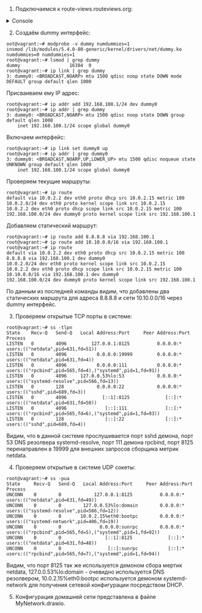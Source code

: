 1. Подключаемся к route-views.routeviews.org:

<details>
  <summary>Console</summary>
    route-views>show ip route 5.167.196.122   
Routing entry for 5.167.196.0/22
  Known via "bgp 6447", distance 20, metric 0
  Tag 6939, type external
  Last update from 64.71.137.241 7w0d ago
  Routing Descriptor Blocks:
  * 64.71.137.241, from 64.71.137.241, 7w0d ago
      Route metric is 0, traffic share count is 1
      AS Hops 3
      Route tag 6939
      MPLS label: none
route-views>show bgp 5.167.196.122     
BGP routing table entry for 5.167.196.0/22, version 1015110026
Paths: (24 available, best #24, table default)
  Not advertised to any peer
  Refresh Epoch 1
  20912 3257 9002 9049 51570
    212.66.96.126 from 212.66.96.126 (212.66.96.126)
      Origin IGP, localpref 100, valid, external
      Community: 3257:8052 3257:50001 3257:54900 3257:54901 20912:65004 65535:65284
      path 7FE009EBD210 RPKI State not found
      rx pathid: 0, tx pathid: 0
  Refresh Epoch 3
  3303 9002 9049 51570
    217.192.89.50 from 217.192.89.50 (138.187.128.158)
      Origin IGP, localpref 100, valid, external
      Community: 3303:1004 3303:1007 3303:1030 3303:3067 9002:64667
      path 7FE104CDC6E8 RPKI State not found
      rx pathid: 0, tx pathid: 0
  Refresh Epoch 1
  7660 2516 1299 9049 51570
    203.181.248.168 from 203.181.248.168 (203.181.248.168)
      Origin incomplete, localpref 100, valid, external
      Community: 2516:1030 7660:9003
      path 7FE0CD38DE08 RPKI State not found
      rx pathid: 0, tx pathid: 0
  Refresh Epoch 1
  3267 9049 51570
    194.85.40.15 from 194.85.40.15 (185.141.126.1)
      Origin incomplete, metric 0, localpref 100, valid, external
      path 7FE055A99E88 RPKI State not found
      rx pathid: 0, tx pathid: 0
  Refresh Epoch 1
  57866 9002 9049 51570
    37.139.139.17 from 37.139.139.17 (37.139.139.17)
      Origin IGP, metric 0, localpref 100, valid, external
      Community: 9002:0 9002:64667
      path 7FE0EE3D38E8 RPKI State not found
      rx pathid: 0, tx pathid: 0
  Refresh Epoch 1
  7018 1299 9049 51570
    12.0.1.63 from 12.0.1.63 (12.0.1.63)
      Origin incomplete, localpref 100, valid, external
      Community: 7018:5000 7018:37232
      path 7FE08F7FAC58 RPKI State not found
      rx pathid: 0, tx pathid: 0
  Refresh Epoch 1
  3333 9002 9049 51570
    193.0.0.56 from 193.0.0.56 (193.0.0.56)
      Origin IGP, localpref 100, valid, external
      path 7FE04D791D30 RPKI State not found
      rx pathid: 0, tx pathid: 0
  Refresh Epoch 1
  49788 1299 9049 51570
    91.218.184.60 from 91.218.184.60 (91.218.184.60)
      Origin incomplete, localpref 100, valid, external
      Community: 1299:30000
      Extended Community: 0x43:100:1
      path 7FE0F23E2998 RPKI State not found
      rx pathid: 0, tx pathid: 0
  Refresh Epoch 1
  8283 1299 9049 51570
    94.142.247.3 from 94.142.247.3 (94.142.247.3)
      Origin incomplete, metric 0, localpref 100, valid, external
      Community: 1299:30000 8283:1 8283:101
      unknown transitive attribute: flag 0xE0 type 0x20 length 0x18
        value 0000 205B 0000 0000 0000 0001 0000 205B
              0000 0005 0000 0001 
      path 7FE04DDF7A58 RPKI State not found
      rx pathid: 0, tx pathid: 0
  Refresh Epoch 1
  3356 9002 9002 9002 9002 9002 9049 51570
    4.68.4.46 from 4.68.4.46 (4.69.184.201)
      Origin IGP, metric 0, localpref 100, valid, external
      Community: 3356:2 3356:22 3356:100 3356:123 3356:503 3356:903 3356:2067
      path 7FE09E10F8F8 RPKI State not found
      rx pathid: 0, tx pathid: 0
  Refresh Epoch 1
  2497 1299 9049 51570
    202.232.0.2 from 202.232.0.2 (58.138.96.254)
      Origin incomplete, localpref 100, valid, external
      path 7FE1451F4DB8 RPKI State not found
      rx pathid: 0, tx pathid: 0
  Refresh Epoch 1
  1221 4637 9002 9049 51570
    203.62.252.83 from 203.62.252.83 (203.62.252.83)
      Origin IGP, localpref 100, valid, external
      path 7FE02617C9C0 RPKI State not found
      rx pathid: 0, tx pathid: 0
  Refresh Epoch 1
  852 1299 9049 51570
    154.11.12.212 from 154.11.12.212 (96.1.209.43)
      Origin IGP, metric 0, localpref 100, valid, external
      path 7FE179043EC8 RPKI State not found
      rx pathid: 0, tx pathid: 0
  Refresh Epoch 1
  20130 6939 9049 51570
    140.192.8.16 from 140.192.8.16 (140.192.8.16)
      Origin IGP, localpref 100, valid, external
      path 7FE09F64F868 RPKI State not found
      rx pathid: 0, tx pathid: 0
  Refresh Epoch 1
  701 1299 9049 51570
    137.39.3.55 from 137.39.3.55 (137.39.3.55)
      Origin incomplete, localpref 100, valid, external
      path 7FE103EF7268 RPKI State not found
      rx pathid: 0, tx pathid: 0
  Refresh Epoch 1
  3257 9002 9049 51570
    89.149.178.10 from 89.149.178.10 (213.200.83.26)
      Origin IGP, metric 10, localpref 100, valid, external
      Community: 3257:8052 3257:50001 3257:54900 3257:54901 65535:65284
      path 7FE149E99FC8 RPKI State not found
      rx pathid: 0, tx pathid: 0
  Refresh Epoch 1
  3549 3356 9002 9002 9002 9002 9002 9049 51570
    208.51.134.254 from 208.51.134.254 (67.16.168.191)
      Origin IGP, metric 0, localpref 100, valid, external
      Community: 3356:2 3356:22 3356:100 3356:123 3356:503 3356:903 3356:2067 3549:2581 3549:30840
      path 7FE043FB2D98 RPKI State not found
      rx pathid: 0, tx pathid: 0
  Refresh Epoch 1
  53767 174 174 1299 9049 51570
    162.251.163.2 from 162.251.163.2 (162.251.162.3)
      Origin incomplete, localpref 100, valid, external
      Community: 174:21000 174:22013 53767:5000
      path 7FE045631CD0 RPKI State not found
      rx pathid: 0, tx pathid: 0
  Refresh Epoch 1
  101 174 1299 9049 51570
    209.124.176.223 from 209.124.176.223 (209.124.176.223)
      Origin incomplete, localpref 100, valid, external
      Community: 101:20100 101:20110 101:22100 174:21000 174:22013
      Extended Community: RT:101:22100
      path 7FE0EA9D0448 RPKI State not found
      rx pathid: 0, tx pathid: 0
  Refresh Epoch 1
  3561 3910 3356 9002 9002 9002 9002 9002 9049 51570
    206.24.210.80 from 206.24.210.80 (206.24.210.80)
      Origin IGP, localpref 100, valid, external
      path 7FE16D80D4A8 RPKI State not found
      rx pathid: 0, tx pathid: 0
  Refresh Epoch 1
  4901 6079 9002 9002 9002 9002 9002 9049 51570
    162.250.137.254 from 162.250.137.254 (162.250.137.254)
      Origin IGP, localpref 100, valid, external
      Community: 65000:10100 65000:10300 65000:10400
      path 7FE0CEC75A90 RPKI State not found
      rx pathid: 0, tx pathid: 0
  Refresh Epoch 1
  19214 174 1299 9049 51570
    208.74.64.40 from 208.74.64.40 (208.74.64.40)
      Origin incomplete, localpref 100, valid, external
      Community: 174:21000 174:22013
      path 7FE0DE5194E8 RPKI State not found
      rx pathid: 0, tx pathid: 0
  Refresh Epoch 1
  1351 6939 9049 51570
    132.198.255.253 from 132.198.255.253 (132.198.255.253)
      Origin IGP, localpref 100, valid, external
      path 7FE15D854C78 RPKI State not found
      rx pathid: 0, tx pathid: 0
  Refresh Epoch 1
  6939 9049 51570
    64.71.137.241 from 64.71.137.241 (216.218.252.164)
      Origin IGP, localpref 100, valid, external, best
      path 7FE0509154E8 RPKI State not found
      rx pathid: 0, tx pathid: 0x0
</details>

2. Создаём dummy интерфейс:
```commandline
oot@vagrant:~# modprobe -v dummy numdummies=1
insmod /lib/modules/5.4.0-80-generic/kernel/drivers/net/dummy.ko numdummies=0 numdummies=1
root@vagrant:~# lsmod | grep dummy
dummy                  16384  0
root@vagrant:~# ip link | grep dummy
3: dummy0: <BROADCAST,NOARP> mtu 1500 qdisc noop state DOWN mode DEFAULT group default qlen 1000
```
Присваиваем ему IP адрес:
```commandline
root@vagrant:~# ip addr add 192.168.100.1/24 dev dummy0
root@vagrant:~# ip addr | grep dummy
3: dummy0: <BROADCAST,NOARP> mtu 1500 qdisc noop state DOWN group default qlen 1000
    inet 192.168.100.1/24 scope global dummy0
```
Включаем интерфейс:
```commandline
root@vagrant:~# ip link set dummy0 up
root@vagrant:~# ip addr | grep dummy0
3: dummy0: <BROADCAST,NOARP,UP,LOWER_UP> mtu 1500 qdisc noqueue state UNKNOWN group default qlen 1000
    inet 192.168.100.1/24 scope global dummy0
```

Проверяем текущие маршруты:
```commandline
root@vagrant:~# ip route
default via 10.0.2.2 dev eth0 proto dhcp src 10.0.2.15 metric 100 
10.0.2.0/24 dev eth0 proto kernel scope link src 10.0.2.15 
10.0.2.2 dev eth0 proto dhcp scope link src 10.0.2.15 metric 100 
192.168.100.0/24 dev dummy0 proto kernel scope link src 192.168.100.1 
```
Добавляем статический маршрут:
```commandline
root@vagrant:~# ip route add 8.8.8.8 via 192.168.100.1
root@vagrant:~# ip route add 10.10.0.0/16 via 192.168.100.1
root@vagrant:~# ip route
default via 10.0.2.2 dev eth0 proto dhcp src 10.0.2.15 metric 100 
8.8.8.8 via 192.168.100.1 dev dummy0 
10.0.2.0/24 dev eth0 proto kernel scope link src 10.0.2.15 
10.0.2.2 dev eth0 proto dhcp scope link src 10.0.2.15 metric 100 
10.10.0.0/16 via 192.168.100.1 dev dummy0 
192.168.100.0/24 dev dummy0 proto kernel scope link src 192.168.100.1 
```
По данным из последней команды видим, что добавлены два статических маршрута для адреса 8.8.8.8 и сети 10.10.0.0/16 через dummy интерфейс.

3. Проверяем открытые TCP порты в системе:
```commandline
root@vagrant:~# ss -tlpn
State    Recv-Q   Send-Q   Local Address:Port     Peer Address:Port    Process                                                                  
LISTEN   0        4096         127.0.0.1:8125          0.0.0.0:*        users:(("netdata",pid=631,fd=51))                                       
LISTEN   0        4096           0.0.0.0:19999         0.0.0.0:*        users:(("netdata",pid=631,fd=4))                                        
LISTEN   0        4096           0.0.0.0:111           0.0.0.0:*        users:(("rpcbind",pid=565,fd=4),("systemd",pid=1,fd=91))                
LISTEN   0        4096     127.0.0.53%lo:53            0.0.0.0:*        users:(("systemd-resolve",pid=566,fd=13))                               
LISTEN   0        128            0.0.0.0:22            0.0.0.0:*        users:(("sshd",pid=689,fd=3))                                           
LISTEN   0        4096             [::1]:8125             [::]:*        users:(("netdata",pid=631,fd=50))                                       
LISTEN   0        4096              [::]:111              [::]:*        users:(("rpcbind",pid=565,fd=6),("systemd",pid=1,fd=93))                
LISTEN   0        128               [::]:22               [::]:*        users:(("sshd",pid=689,fd=4)) 
```
Видим, что в данной системе прослушивается порт sshd демона, порт 53 DNS резолвера systemd-resolve, порт 111 демона rpcbind, 
порт 8125 перенаправлен в 19999 для внешних запросов сборщика метрик netdata.

4. Проверяем открытые в системе UDP сокеты:
```commandline
root@vagrant:~# ss -pua
State     Recv-Q   Send-Q   Local Address:Port     Peer Address:Port    Process                                                                 
UNCONN    0        0            127.0.0.1:8125          0.0.0.0:*        users:(("netdata",pid=631,fd=49))                                      
UNCONN    0        0        127.0.0.53%lo:domain        0.0.0.0:*        users:(("systemd-resolve",pid=566,fd=12))                              
UNCONN    0        0       10.0.2.15%eth0:bootpc        0.0.0.0:*        users:(("systemd-network",pid=406,fd=19))                              
UNCONN    0        0              0.0.0.0:sunrpc        0.0.0.0:*        users:(("rpcbind",pid=565,fd=5),("systemd",pid=1,fd=92))               
UNCONN    0        0                [::1]:8125             [::]:*        users:(("netdata",pid=631,fd=48))                                      
UNCONN    0        0                 [::]:sunrpc           [::]:*        users:(("rpcbind",pid=565,fd=7),("systemd",pid=1,fd=94))         
```
Видим, что порт 8125 так же используется демоном сбора мертик netdata, 127.0.0.53%lo:domain - очевидно используется DNS резолвером,
10.0.2.15%eth0:bootpc используется демоном systemd-network для получения сетевой конфигурации  посредством DHCP.

5. Конфигурация домашней сети представлена в файле MyNetwork.drawio.




